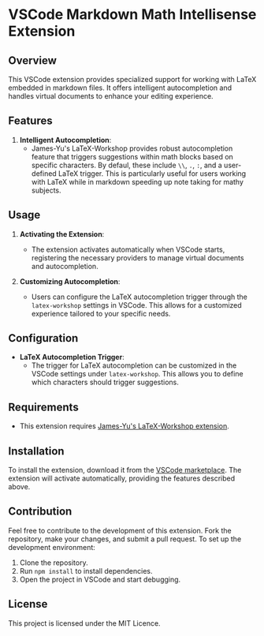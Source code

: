 # VSCode Markdown Math Intellisense Extension

## Overview

This VSCode extension provides specialized support for working with LaTeX embedded in markdown files. It offers intelligent autocompletion and handles virtual documents to enhance your editing experience.

## Features

1. **Intelligent Autocompletion**:
   - James-Yu's LaTeX-Workshop provides robust autocompletion feature that triggers suggestions within math blocks based on specific characters. By defaul, these include `\\`, `.`, `:`, and a user-defined LaTeX trigger. This is particularly useful for users working with LaTeX while in markdown speeding up note taking for mathy subjects.

## Usage

1. **Activating the Extension**:
   - The extension activates automatically when VSCode starts, registering the necessary providers to manage virtual documents and autocompletion.

2. **Customizing Autocompletion**:
   - Users can configure the LaTeX autocompletion trigger through the `latex-workshop` settings in VSCode. This allows for a customized experience tailored to your specific needs.

## Configuration

- **LaTeX Autocompletion Trigger**:
  - The trigger for LaTeX autocompletion can be customized in the VSCode settings under `latex-workshop`. This allows you to define which characters should trigger suggestions.

## Requirements

- This extension requires [James-Yu's LaTeX-Workshop extension](https://github.com/James-Yu/LaTeX-Workshop/blob/master/package.json).

## Installation

To install the extension, download it from the [VSCode marketplace](https://marketplace.visualstudio.com/). The extension will activate automatically, providing the features described above.

## Contribution

Feel free to contribute to the development of this extension. Fork the repository, make your changes, and submit a pull request. To set up the development environment:

1. Clone the repository.
2. Run `npm install` to install dependencies.
3. Open the project in VSCode and start debugging.

## License

This project is licensed under the MIT Licence.
